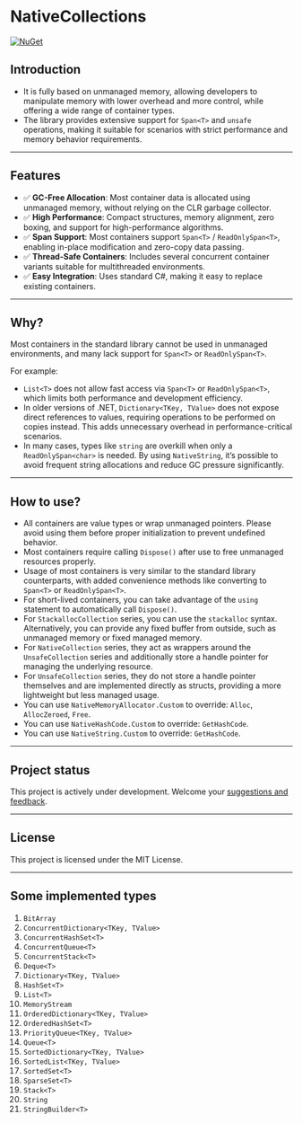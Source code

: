 # NativeCollections

[![NuGet](https://img.shields.io/nuget/v/NativeCollections.svg?style=flat-square)](https://www.nuget.org/packages/NativeCollections/)

## Introduction

- It is fully based on unmanaged memory, allowing developers to manipulate memory with lower overhead and more control, while offering a wide range of container types.
- The library provides extensive support for `Span<T>` and `unsafe` operations, making it suitable for scenarios with strict performance and memory behavior requirements.

---

## Features

- ✅ **GC-Free Allocation**: Most container data is allocated using unmanaged memory, without relying on the CLR garbage collector.
- ✅ **High Performance**: Compact structures, memory alignment, zero boxing, and support for high-performance algorithms.
- ✅ **Span Support**: Most containers support `Span<T>` / `ReadOnlySpan<T>`, enabling in-place modification and zero-copy data passing.
- ✅ **Thread-Safe Containers**: Includes several concurrent container variants suitable for multithreaded environments.
- ✅ **Easy Integration**: Uses standard C#, making it easy to replace existing containers.

---

## Why?

Most containers in the standard library cannot be used in unmanaged environments, and many lack support for `Span<T>` or `ReadOnlySpan<T>`.

For example:

- `List<T>` does not allow fast access via `Span<T>` or `ReadOnlySpan<T>`, which limits both performance and development efficiency.
- In older versions of .NET, `Dictionary<TKey, TValue>` does not expose direct references to values, requiring operations to be performed on copies instead. This adds unnecessary overhead in performance-critical scenarios.
- In many cases, types like `string` are overkill when only a `ReadOnlySpan<char>` is needed. By using `NativeString`, it’s possible to avoid frequent string allocations and reduce GC pressure significantly.

---

## How to use?

- All containers are value types or wrap unmanaged pointers. Please avoid using them before proper initialization to prevent undefined behavior.
- Most containers require calling `Dispose()` after use to free unmanaged resources properly.
- Usage of most containers is very similar to the standard library counterparts, with added convenience methods like converting to `Span<T>` or `ReadOnlySpan<T>`.
- For short-lived containers, you can take advantage of the `using` statement to automatically call `Dispose()`.
- For `StackallocCollection` series, you can use the `stackalloc` syntax. Alternatively, you can provide any fixed buffer from outside, such as unmanaged memory or fixed managed memory.
- For `NativeCollection` series, they act as wrappers around the `UnsafeCollection` series and additionally store a handle pointer for managing the underlying resource.
- For `UnsafeCollection` series, they do not store a handle pointer themselves and are implemented directly as structs, providing a more lightweight but less managed usage.
- You can use `NativeMemoryAllocator.Custom` to override: `Alloc`, `AllocZeroed`, `Free`.
- You can use `NativeHashCode.Custom` to override: `GetHashCode`.
- You can use `NativeString.Custom` to override: `GetHashCode`.

---

## Project status

This project is actively under development. Welcome your [suggestions and feedback](https://github.com/Molth/NativeCollections/issues).

---

## License

This project is licensed under the MIT License.

---

## Some implemented types

1. `BitArray`
2. `ConcurrentDictionary<TKey, TValue>`
3. `ConcurrentHashSet<T>`
4. `ConcurrentQueue<T>`
5. `ConcurrentStack<T>`
6. `Deque<T>`
7. `Dictionary<TKey, TValue>`
8. `HashSet<T>`
9. `List<T>`
10. `MemoryStream`
11. `OrderedDictionary<TKey, TValue>`
12. `OrderedHashSet<T>`
13. `PriorityQueue<TKey, TValue>`
14. `Queue<T>`
15. `SortedDictionary<TKey, TValue>`
16. `SortedList<TKey, TValue>`
17. `SortedSet<T>`
18. `SparseSet<T>`
19. `Stack<T>`
20. `String`
21. `StringBuilder<T>`